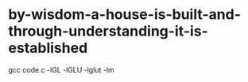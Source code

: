 # by-wisdom-a-house-is-built-and-through-understanding-it-is-established
gcc code.c -lGL -lGLU -lglut -lm
